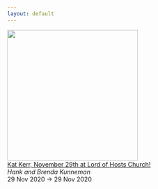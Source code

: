 ```yaml
---
layout: default
---
```


<a target='_blank' href='https://hankandbrenda.org/event/kat-kerr-november-29th-at-lord-of-hosts-church/'><img style='width:300px;height:auto;' src='/prophetic-events/assets/img/jesus-saves-cropped-opt.jpg'></a><br><a target='_blank' href='https://hankandbrenda.org/event/kat-kerr-november-29th-at-lord-of-hosts-church/'>
		Kat Kerr, November 29th at Lord of Hosts Church!	</a><br><i>Hank and Brenda Kunneman</i><br>29 Nov 2020 -> 29 Nov 2020<br><br>